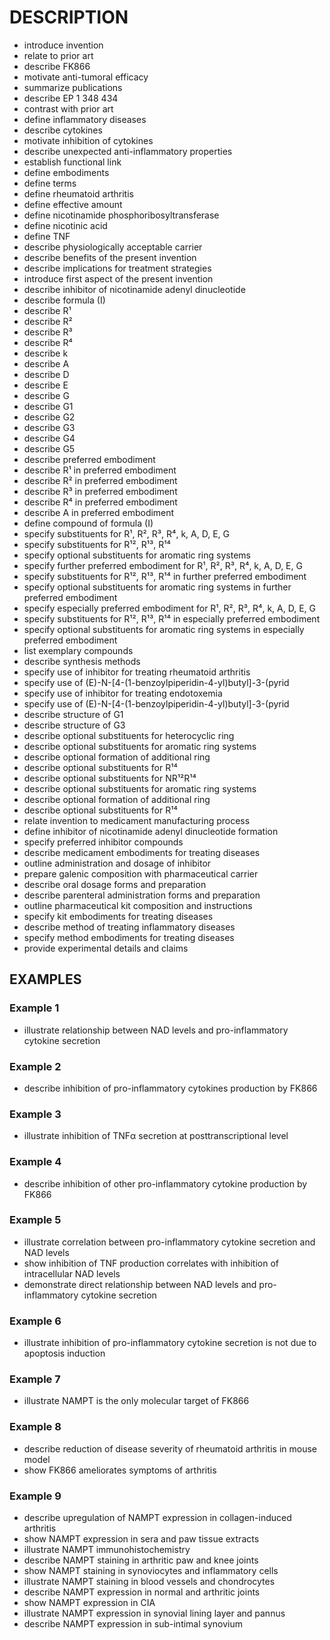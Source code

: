 # DESCRIPTION

- introduce invention
- relate to prior art
- describe FK866
- motivate anti-tumoral efficacy
- summarize publications
- describe EP 1 348 434
- contrast with prior art
- define inflammatory diseases
- describe cytokines
- motivate inhibition of cytokines
- describe unexpected anti-inflammatory properties
- establish functional link
- define embodiments
- define terms
- define rheumatoid arthritis
- define effective amount
- define nicotinamide phosphoribosyltransferase
- define nicotinic acid
- define TNF
- describe physiologically acceptable carrier
- describe benefits of the present invention
- describe implications for treatment strategies
- introduce first aspect of the present invention
- describe inhibitor of nicotinamide adenyl dinucleotide
- describe formula (I)
- describe R¹
- describe R²
- describe R³
- describe R⁴
- describe k
- describe A
- describe D
- describe E
- describe G
- describe G1
- describe G2
- describe G3
- describe G4
- describe G5
- describe preferred embodiment
- describe R¹ in preferred embodiment
- describe R² in preferred embodiment
- describe R³ in preferred embodiment
- describe R⁴ in preferred embodiment
- describe A in preferred embodiment
- define compound of formula (I)
- specify substituents for R¹, R², R³, R⁴, k, A, D, E, G
- specify substituents for R¹², R¹³, R¹⁴
- specify optional substituents for aromatic ring systems
- specify further preferred embodiment for R¹, R², R³, R⁴, k, A, D, E, G
- specify substituents for R¹², R¹³, R¹⁴ in further preferred embodiment
- specify optional substituents for aromatic ring systems in further preferred embodiment
- specify especially preferred embodiment for R¹, R², R³, R⁴, k, A, D, E, G
- specify substituents for R¹², R¹³, R¹⁴ in especially preferred embodiment
- specify optional substituents for aromatic ring systems in especially preferred embodiment
- list exemplary compounds
- describe synthesis methods
- specify use of inhibitor for treating rheumatoid arthritis
- specify use of (E)-N-[4-(1-benzoylpiperidin-4-yl)butyl]-3-(pyrid
- specify use of inhibitor for treating endotoxemia
- specify use of (E)-N-[4-(1-benzoylpiperidin-4-yl)butyl]-3-(pyrid
- describe structure of G1
- describe structure of G3
- describe optional substituents for heterocyclic ring
- describe optional substituents for aromatic ring systems
- describe optional formation of additional ring
- describe optional substituents for R¹⁴
- describe optional substituents for NR¹²R¹⁴
- describe optional substituents for aromatic ring systems
- describe optional formation of additional ring
- describe optional substituents for R¹⁴
- relate invention to medicament manufacturing process
- define inhibitor of nicotinamide adenyl dinucleotide formation
- specify preferred inhibitor compounds
- describe medicament embodiments for treating diseases
- outline administration and dosage of inhibitor
- prepare galenic composition with pharmaceutical carrier
- describe oral dosage forms and preparation
- describe parenteral administration forms and preparation
- outline pharmaceutical kit composition and instructions
- specify kit embodiments for treating diseases
- describe method of treating inflammatory diseases
- specify method embodiments for treating diseases
- provide experimental details and claims

## EXAMPLES

### Example 1

- illustrate relationship between NAD levels and pro-inflammatory cytokine secretion

### Example 2

- describe inhibition of pro-inflammatory cytokines production by FK866

### Example 3

- illustrate inhibition of TNFα secretion at posttranscriptional level

### Example 4

- describe inhibition of other pro-inflammatory cytokine production by FK866

### Example 5

- illustrate correlation between pro-inflammatory cytokine secretion and NAD levels
- show inhibition of TNF production correlates with inhibition of intracellular NAD levels
- demonstrate direct relationship between NAD levels and pro-inflammatory cytokine secretion

### Example 6

- illustrate inhibition of pro-inflammatory cytokine secretion is not due to apoptosis induction

### Example 7

- illustrate NAMPT is the only molecular target of FK866

### Example 8

- describe reduction of disease severity of rheumatoid arthritis in mouse model
- show FK866 ameliorates symptoms of arthritis

### Example 9

- describe upregulation of NAMPT expression in collagen-induced arthritis
- show NAMPT expression in sera and paw tissue extracts
- illustrate NAMPT immunohistochemistry
- describe NAMPT staining in arthritic paw and knee joints
- show NAMPT staining in synoviocytes and inflammatory cells
- illustrate NAMPT staining in blood vessels and chondrocytes
- describe NAMPT expression in normal and arthritic joints
- show NAMPT expression in CIA
- illustrate NAMPT expression in synovial lining layer and pannus
- describe NAMPT expression in sub-intimal synovium

